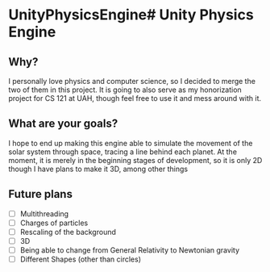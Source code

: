 # UnityPhysicsEngine# Unity Physics Engine

## Why?
I personally love physics and computer science, so I decided to merge the two of them in this project. It is going to also serve as my honorization project for CS 121 at UAH, though feel free to use it and mess around with it.

## What are your goals?
I hope to end up making this engine able to simulate the movement of the solar system through space, tracing a line behind each planet. 
At the moment, it is merely in the beginning stages of development, so it is only 2D though I have plans to make it 3D, among other things

## Future plans
- [ ] Multithreading
- [ ] Charges of particles
- [ ] Rescaling of the background
- [ ] 3D
- [ ] Being able to change from General Relativity to Newtonian gravity
- [ ] Different Shapes (other than circles)

